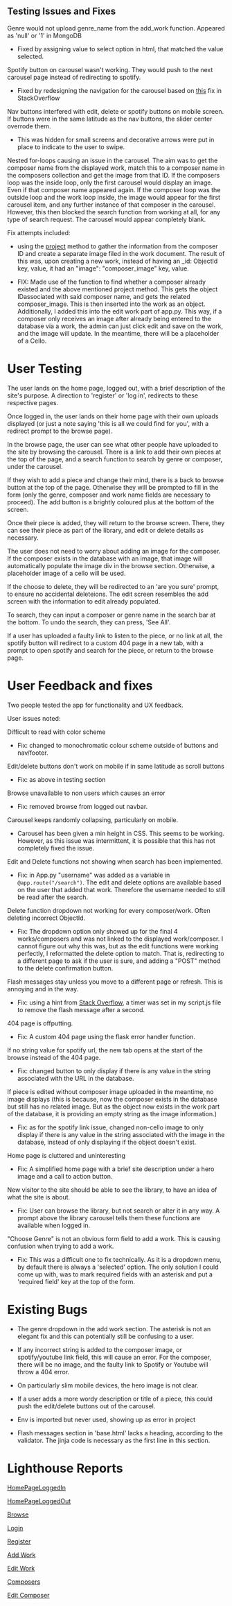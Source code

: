 ## Testing Issues and Fixes

Genre would not upload genre_name from the add_work function. Appeared as 'null' or '1' in MongoDB

- Fixed by assigning value to select option in html, that matched the value selected.

Spotify button on carousel wasn't working. They would push to the next carousel page instead of redirecting to spotify.

- Fixed by redesigning the navigation for the carousel based on [this](https://stackoverflow.com/questions/46454964/how-can-i-put-the-prev-and-next-arrow-in-materialize-carousel) fix in StackOverflow

Nav buttons interfered with edit, delete or spotify buttons on mobile screen. If buttons were in the same latitude as the nav buttons, the slider center overrode them. 

- This was hidden for small screens and decorative arrows were put in place to indicate to the user to swipe.

Nested for-loops causing an issue in the carousel.
The aim was to get the composer name from the displayed work, match this to a composer name in the composers collection and get the image from that ID. If the composers loop was the inside loop, only the first carousel would display an image. Even if that composer name appeared again. If the composer loop was the outside loop and the work loop inside, the image would appear for the first carousel item, and any further instance of that composer in the carousel. However, this then blocked the search function from working at all, for any type of search request. The carousel would appear completely blank.

Fix attempts included:
-  using the [project](https://docs.mongodb.com/manual/tutorial/project-fields-from-query-results/) method to gather the information from the composer ID and create a separate image filed in the work document. The result of this was, upon creating a new work, instead of having an _id: ObjectId key, value, it had an "image": "composer_image" key, value. 


- FIX: Made use of the function to find whether a composer already existed and the above mentioned project method. This gets the object IDassociated with said composer name, and gets the related composer_image. This is then inserted into the work as an object. Additionally, I added this into the edit work part of app.py. This way, if a composer only receives an image after already being entered to the database via a work, the admin can just click edit and save on the work, and the image will update. In the meantime, there will be a placeholder of a Cello.


# User Testing

The user lands on the home page, logged out, with a brief description of the site's purpose. A direction to 'register' or 'log in', redirects to these respective pages.

Once logged in, the user lands on their home page with their own uploads displayed (or just a note saying 'this is all we could find for you', with a redirect prompt to the browse page).

In the browse page, the user can see what other people have uploaded to the site by browsing the carousel. There is a link to add their own pieces at the top of the page, and a search function to search by genre or composer, under the carousel. 

If they wish to add a piece and change their mind, there is a back to browse button at the top of the page. Otherwise they will be prompted to fill in the form (only the genre, composer and work name fields are necessary to proceed). The add button is a brightly coloured plus at the bottom of the screen.

Once their piece is added, they will return to the browse screen. There, they can see their piece as part of the library, and edit or delete details as necessary.

The user does not need to worry about adding an image for the composer. If the composer exists in the database with an image, that image will automatically populate the image div in the browse section. Otherwise, a placeholder image of a cello will be used.

If the choose to delete, they will be redirected to an 'are you sure' prompt, to ensure no accidental deleteions. The edit screen resembles the add screen with the information to edit already populated.

To search, they can input a composer or genre name in the search bar at the bottom. To undo the search, they can press, 'See All'.

If a user has uploaded a faulty link to listen to the piece, or no link at all, the spotify button will redirect to a custom 404 page in a new tab, with a prompt to open spotify and search for the piece, or return to the browse page.


# User Feedback and fixes

Two people tested the app for functionality and UX feedback.

User issues noted: 

Difficult to read with color scheme 

- Fix: changed to monochromatic colour scheme outside of buttons and nav/footer. 

Edit/delete buttons don't work on mobile if in same latitude as scroll buttons 

- Fix: as above in testing section

Browse unavailable to non users which causes an error

- Fix: removed browse from logged out navbar. 

Carousel keeps randomly collapsing, particularly on mobile.

- Carousel has been given a min height in CSS. This seems to be working. However, as this issue was intermittent, it is possible that this has not completely fixed the issue.

Edit and Delete functions not showing when search has been implemented. 

- Fix: in App.py "username" was added as a variable in `@app.route("/search")`. The edit and delete options are available based on the user that added that work. Therefore the username needed to still be read after the search.

Delete function dropdown not working for every composer/work. Often deleting incorrect ObjectId.

- Fix: The dropdown option only showed up for the final 4 works/composers and was not linked to the displayed work/composer. I cannot figure out why this was, but as the edit functions were working perfectly, I reformatted the delete option to match. That is, redirecting to a different page to ask if the user is sure, and adding a "POST" method to the delete confirmation button.

Flash messages stay unless you move to a different page or refresh. This is annoying and in the way.

- Fix: using a hint from [Stack Overflow](https://stackoverflow.com/questions/21949948/let-flash-messages-disappear-in-the-same-page-in-rails), a timer was set in my script.js file to remove the flash message after a second.

404 page is offputting.

- Fix: A custom 404 page using the flask error handler function.

If no string value for spotify url, the new tab opens at the start of the browse instead of the 404 page.

- Fix: changed button to only display if there is any value in the string associated with the URL in the database.

If piece is edited without composer image uploaded in the meantime, no image displays (this is because, now the composer exists in the database but still has no related image. But as the object now exists in the work part of the database, it is providing an empty string as the image information.)

- Fix: as for the spotify link issue, changed non-cello image to only display if there is any value in the string associated with the image in the database, instead of only displaying if the object doesn't exist.

Home page is cluttered and uninteresting

- Fix: A simplified home page with a brief site description under a hero image and a call to action button.

New visitor to the site should be able to see the library, to have an idea of what the site is about.

- Fix: User can browse the library, but not search or alter it in any way. A prompt above the library carousel tells them these functions are available when logged in. 

"Choose Genre" is not an obvious form field to add a work. This is causing confusion when trying to add a work.

- Fix:  This was a difficult one to fix technically. As it is a dropdown menu, by default there is always a 'selected' option. The only solution I could come up with, was to mark required fields with an asterisk and put a 'required field' key at the top of the form.


# Existing Bugs

- The genre dropdown in the add work section. The asterisk is not an elegant fix and this can potentially still be confusing to a user.

- If any incorrect string is added to the composer image, or spotify/youtube link field, this will cause an error. For the composer, there will be no image, and the faulty link to Spotify or Youtube will throw a 404 error.

- On particularly slim mobile devices, the hero image is not clear.

- If a user adds a more wordy description or title of a piece, this could push the edit/delete buttons out of the carousel.

- Env is imported but never used, showing up as error in project

- Flash messages section in 'base.html' lacks a heading, according to the validator. The jinja code is necessary as the first line in this section.

# Lighthouse Reports

[HomePageLoggedIn](https://github.com/Shinners888/MS3MusicLibrary/blob/master/assets/lighthouseReports/HomeLoggedInLighthouse.png)

[HomePageLoggedOut](https://github.com/Shinners888/MS3MusicLibrary/blob/master/assets/lighthouseReports/HomeLoggedOutLighthouse.png)

[Browse](https://github.com/Shinners888/MS3MusicLibrary/blob/master/assets/lighthouseReports/BrowseLighthouse.png)

[Login](https://github.com/Shinners888/MS3MusicLibrary/blob/master/assets/lighthouseReports/LogInLighthouse.png)

[Register](https://github.com/Shinners888/MS3MusicLibrary/blob/master/assets/lighthouseReports/RegisterLighthouse.png)

[Add Work](https://github.com/Shinners888/MS3MusicLibrary/blob/master/assets/lighthouseReports/AddPieceLighthouse.png)

[Edit Work](https://github.com/Shinners888/MS3MusicLibrary/blob/master/assets/lighthouseReports/EditPieceLighthouse.png)

[Composers](https://github.com/Shinners888/MS3MusicLibrary/blob/master/assets/lighthouseReports/ComposersLighthouse.png)

[Edit Composer](https://github.com/Shinners888/MS3MusicLibrary/blob/master/assets/lighthouseReports/EditComposerLighthouse.png)

